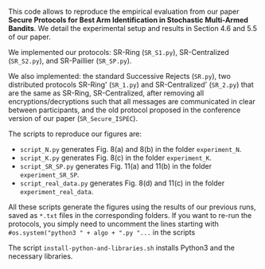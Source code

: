 This code allows to reproduce the empirical evaluation from our paper **Secure Protocols for Best Arm Identification in Stochastic Multi-Armed Bandits**.
We detail the experimental setup and results in Section 4.6 and 5.5 of our paper.

We implemented our protocols: SR-Ring (`SR_S1.py`), SR-Centralized (`SR_S2.py`), and SR-Paillier (`SR_SP.py`).

We also implemented: the standard Successive Rejects (`SR.py`), two distributed protocols SR-Ring' (`SR_1.py`) and SR-Centralized' (`SR_2.py`) that are the same as SR-Ring, SR-Centralized, after removing all encryptions/decryptions such that all messages are communicated in clear between participants, and the old protocol proposed in the conference version of our paper (`SR_Secure_ISPEC`). 

The scripts to reproduce our figures are:

- `script_N.py` generates Fig. 8(a) and 8(b) in the folder `experiment_N`.
- `script_K.py` generates Fig. 8(c) in the folder `experiment_K`.
- `script_SR_SP.py` generates Fig. 11(a) and 11(b) in the folder `experiment_SR_SP`.
- `script_real_data.py` generates Fig. 8(d) and 11(c) in the folder `experiment_real_data`.

All these scripts generate the figures using the results of our previous runs, saved as `*.txt` files in the corresponding folders. If you want to re-run the protocols, you simply need to uncomment the lines starting with `#os.system("python3 " + algo + ".py "...` in the scripts

The script `install-python-and-libraries.sh` installs Python3 and the necessary
libraries.
